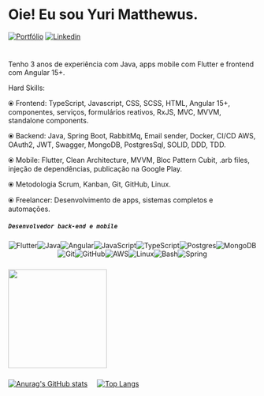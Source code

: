 # Oie! Eu sou Yuri Matthewus.

[![Portfólio](https://img.shields.io/badge/website-000000?style=for-the-badge&logo=About.me&logoColor=white)]([https://perseualves.github.io/meu-portfolio/](https://yuri-matthewus.onrender.com/))
[![Linkedin](https://img.shields.io/badge/LinkedIn-0077B5?style=for-the-badge&logo=linkedin&logoColor=white)](https://www.linkedin.com/in/yuri-matthewus-147584224/)
#
Tenho 3 anos de experiência com Java, apps mobile com Flutter e frontend com Angular 15+.

Hard Skills:

⦿ Frontend: TypeScript, Javascript, CSS, SCSS, HTML, Angular 15+, componentes, serviços, formulários reativos, RxJS, MVC, MVVM, standalone components.

⦿ Backend: Java, Spring Boot, RabbitMq, Email sender, Docker, CI/CD AWS, OAuth2, JWT, Swagger, MongoDB, PostgresSql, SOLID, DDD, TDD.

⦿ Mobile: Flutter, Clean Architecture, MVVM, Bloc Pattern Cubit, .arb files, injeção de dependências, publicação na Google Play.

⦿ Metodologia Scrum, Kanban, Git, GitHub, Linux.

⦿ Freelancer: Desenvolvimento de apps, sistemas completos e automações.

##### **`Desenvolvedor back-end e mobile`**


<div style="display: flex; flex-wrap: wrap; flex-direction: row; justify-content: center; align-items: center; align-content: center;">
    <img alt="Flutter" src="https://img.shields.io/badge/Flutter-02569B?style=for-the-badge&logo=flutter&logoColor=white">
    <img alt="Java" src="https://img.shields.io/badge/Java-ED8B00?style=for-the-badge&logo=java&logoColor=white">
    <img alt="Angular" src="https://img.shields.io/badge/Angular-DD0031?style=for-the-badge&logo=angular&logoColor=white">
    <img alt="JavaScript" src="https://img.shields.io/badge/JavaScript-F7DF1E?style=for-the-badge&logo=javascript&logoColor=black">
    <img alt="TypeScript" src="https://img.shields.io/badge/TypeScript-3178C6?style=for-the-badge&logo=typescript&logoColor=white">
    <img alt="Postgres" src="https://img.shields.io/badge/PostgreSQL-316192?style=for-the-badge&logo=postgresql&logoColor=white">
    <img alt="MongoDB" src="https://img.shields.io/badge/MongoDB-4EA94B?style=for-the-badge&logo=mongodb&logoColor=white">
    <img alt="Git" src="https://img.shields.io/badge/GIT-E44C30?style=for-the-badge&logo=git&logoColor=white">
    <img alt="GitHub" src="https://img.shields.io/badge/GitHub-100000?style=for-the-badge&logo=github&logoColor=white">
    <img alt="AWS" src="https://img.shields.io/badge/AWS-FF9900?style=for-the-badge&logo=amazon-aws&logoColor=white">
    <img alt="Linux" src="https://img.shields.io/badge/Linux-FCC624?style=for-the-badge&logo=linux&logoColor=black">
    <img alt="Bash" src="https://img.shields.io/badge/GNU%20Bash-4EAA25?style=for-the-badge&logo=GNU%20Bash&logoColor=white">
    <img alt="Spring" src="https://img.shields.io/badge/Spring-6DB33F?style=for-the-badge&logo=spring&logoColor=white">
</div>

###

<div align="left">
  <img height="200" src="https://media.tenor.com/EDa-2dguBeEAAAAi/one-piece-zoro.gif"  />
</div>

###

[![Anurag's GitHub stats](https://github-readme-stats.vercel.app/api?username=iru-Y&show_icons=true&theme=radical)](https://github.com/iru-Y/github-readme-stats)  &nbsp; &nbsp;       [![Top Langs](https://github-readme-stats.vercel.app/api/top-langs/?username=iru-Y&langs_count=10&hide_border=true&border_radius=50&layout=compact&theme=tokyonight)](https://github.com/iru-Y/github-readme-stats)
